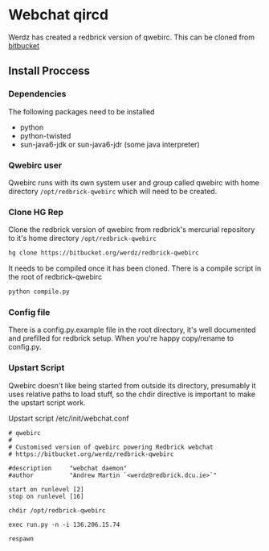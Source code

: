 # Webchat qircd

Werdz has created a redbrick version of qwebirc. This can be cloned from
[bitbucket](https://bitbucket.org/werdz/redbrick-qwebirc)

## Install Proccess

### Dependencies

The following packages need to be installed

- python
- python-twisted
- sun-java6-jdk or sun-java6-jdr (some java interpreter)

### Qwebirc user

Qwebirc runs with its own system user and group called qwebirc with home
directory `/opt/redbrick-qwebirc` which will need to be created.

### Clone HG Rep

Clone the redbrick version of qwebirc from redbrick's mercurial repository to
it's home directory `/opt/redbrick-qwebirc`

```bash
hg clone https://bitbucket.org/werdz/redbrick-qwebirc
```

It needs to be compiled once it has been cloned. There is a compile script in
the root of redbrick-qwebirc

```bash
python compile.py
```

### Config file

There is a config.py.example file in the root directory, it's well documented
and prefilled for redbrick setup. When you're happy copy/rename to config.py.

### Upstart Script

Qwebirc doesn't like being started from outside its directory, presumably it
uses relative paths to load stuff, so the chdir directive is important to make
the upstart script work.

Upstart script /etc/init/webchat.conf

```text
# qwebirc
#
# Customised version of qwebirc powering Redbrick webchat
# https://bitbucket.org/werdz/redbrick-qwebirc

#description     "webchat daemon"
#author          "Andrew Martin `<werdz@redbrick.dcu.ie>`"

start on runlevel [2]
stop on runlevel [16]

chdir /opt/redbrick-qwebirc

exec run.py -n -i 136.206.15.74

respawn
```
